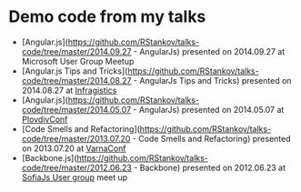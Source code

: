 Demo code from my talks
=================================

* [Angular.js](https://github.com/RStankov/talks-code/tree/master/2014.09.27 - AngularJs) presented on 2014.09.27 at Microsoft User Group Meetup
* [Angular.js Tips and Tricks](https://github.com/RStankov/talks-code/tree/master/2014.08.27 - AngularJs Tips and Tricks) presented on 2014.08.27 at [Infragistics](http://www.infragistics.com/)
* [Angular.js](https://github.com/RStankov/talks-code/tree/master/2014.05.07 - AngularJs) presented on 2014.05.07 at [PlovdivConf](http://plovdivconf.com/)
* [Code Smells and Refactoring](https://github.com/RStankov/talks-code/tree/master/2013.07.20 - Code Smells and Refactoring) presented on 2013.07.20 at [VarnaConf](http://varnaconf.com/)
* [Backbone.js](https://github.com/RStankov/talks-code/tree/master/2012.06.23 - Backbone) presented on 2012.06.23 at [SofiaJs User group](http://sofiajs.org/) meet up
